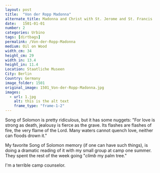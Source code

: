 ```yaml
---
layout: post
title:  "Von der Ropp Madonna"
alternate_title: Madonna and Christ with St. Jerome and St. Francis
date:   1501-01-01
number: 2
categories: Urbino
tags: [dirtbags]
permalink: /Von-der-Ropp-Madonna
medium: Oil on Wood
width_cm: 34
height_cm: 29
width_in: 13.4
height_in: 11.4
Location: Staatliche Museen
City: Berlin
Country: Germany
image_folder: 1501
original_image: 1501_Von-der-Ropp-Madonna.jpg
images:
  - url: 1.jpg
    alt: this is the alt text
    frame_type: "frame-1-2"
---
```


Song of Solomon is pretty ridiculous, but it has some nuggets: "For love is strong as death, jealousy is fierce as the grave. Its flashes are flashes of fire, the very flame of the Lord. Many waters cannot quench love, neither can floods drown it."

My favorite Song of Solomon memory (if one can have such things), is doing a dramatic reading of it with my small group at camp one summer. They spent the rest of the week going "*climb* my palm tree."

I'm a terrible camp counselor.
